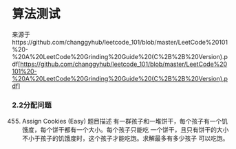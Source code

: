 # 算法测试
来源于https://github.com/changgyhub/leetcode_101/blob/master/LeetCode%20101%20-%20A%20LeetCode%20Grinding%20Guide%20(C%2B%2B%20Version).pdf[https://github.com/changgyhub/leetcode_101/blob/master/LeetCode%20101%20-%20A%20LeetCode%20Grinding%20Guide%20(C%2B%2B%20Version).pdf]

### 2.2分配问题
455. Assign Cookies (Easy)
题目描述
有一群孩子和一堆饼干，每个孩子有一个饥饿度，每个饼干都有一个大小。每个孩子只能吃
一个饼干，且只有饼干的大小不小于孩子的饥饿度时，这个孩子才能吃饱。求解最多有多少孩子
可以吃饱。
